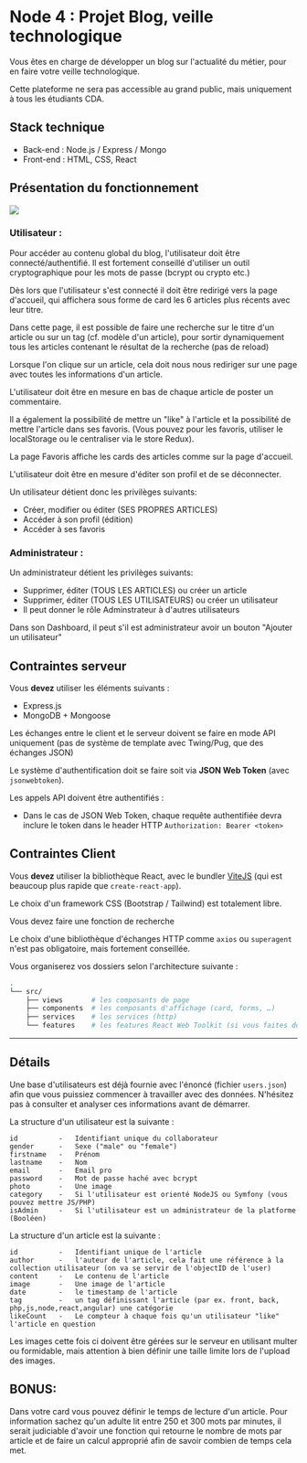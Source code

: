 # Node 4 : Projet Blog, veille technologique


Vous êtes en charge de développer un blog sur l'actualité du métier, pour en faire votre veille technologique.

Cette plateforme ne sera pas accessible au grand public, mais uniquement à tous les étudiants CDA.

## Stack technique

- Back-end : Node.js / Express / Mongo 
- Front-end : HTML, CSS, React 

## Présentation du fonctionnement 

![](./images/Accueil.png)

### Utilisateur :
Pour accéder au contenu global du blog, l'utilisateur doit être connecté/authentifié. 
Il est fortement conseillé d'utiliser un outil cryptographique pour les mots de passe (bcrypt ou crypto etc.)


Dès lors que l'utilisateur s'est connecté il doit être redirigé vers la page d'accueil, qui affichera sous forme de card les 6 articles plus récents avec leur titre.

Dans cette page, il est possible de faire une recherche sur le titre d'un article ou sur un tag (cf. modèle d'un article), pour sortir dynamiquement tous les articles contenant le résultat de la recherche (pas de reload)


Lorsque l'on clique sur un article, cela doit nous nous rediriger sur une page avec toutes les informations d'un article.

L'utilisateur doit être en mesure en bas de chaque article de poster un commentaire.

Il a également la possibilité de mettre un "like" à l'article et la possibilité de mettre l'article dans ses favoris. (Vous pouvez pour les favoris, utiliser le localStorage ou le centraliser via le store Redux).

La page Favoris affiche les cards des articles comme sur la page d'accueil.

L'utilisateur doit être en mesure d'éditer son profil et de se déconnecter.

Un utilisateur détient donc les privilèges suivants: 

- Créer, modifier ou éditer (SES PROPRES ARTICLES)
- Accéder à son profil (édition)
- Accéder à ses favoris


### Administrateur :
Un administrateur détient les privilèges suivants: 

- Supprimer, éditer (TOUS LES ARTICLES) ou créer un article
- Supprimer, éditer (TOUS LES UTILISATEURS) ou créer un utilisateur
- Il peut donner le rôle Adminstrateur à d'autres utilisateurs

Dans son Dashboard, il  peut s'il est administrateur avoir un bouton "Ajouter un utilisateur"


## Contraintes serveur


Vous **devez** utiliser les éléments suivants :

- Express.js
- MongoDB + Mongoose 

Les échanges entre le client et le serveur doivent se faire en mode API uniquement (pas de système de template avec Twing/Pug, que des échanges JSON)

Le système d'authentification doit se faire soit via  **JSON Web Token** (avec `jsonwebtoken`).

Les appels API doivent être authentifiés :

- Dans le cas de JSON Web Token, chaque requête authentifiée devra inclure le token dans le header HTTP `Authorization: Bearer <token>`

## Contraintes Client

Vous **devez** utiliser la bibliothèque React, avec le bundler [ViteJS](https://vitejs.dev/) (qui est beaucoup plus rapide que `create-react-app`).

Le choix d'un framework CSS (Bootstrap / Tailwind) est totalement libre.

Vous devez faire une fonction de recherche

Le choix d'une bibliothèque d'échanges HTTP comme `axios` ou `superagent` n'est pas obligatoire, mais fortement conseillée.

Vous organiserez vos dossiers selon l'architecture suivante :

```bash
.
└── src/
    ├── views       # les composants de page
    ├── components  # les composants d'affichage (card, forms, …)
    ├── services    # les services (http)
    └── features    # les features React Web Toolkit (si vous faites du React-Redux : non obligatoire)
```

---
## Détails

Une base d'utilisateurs est déjà fournie avec l'énoncé (fichier `users.json`) afin que vous puissiez commencer à travailler avec des données. N'hésitez pas à consulter et analyser ces informations avant de démarrer.

La structure d'un utilisateur est la suivante :

```
id          -   Identifiant unique du collaborateur 
gender      -   Sexe ("male" ou "female")
firstname   -   Prénom
lastname    -   Nom
email       -   Email pro
password    -   Mot de passe haché avec bcrypt
photo       -   Une image
category    -   Si l'utilisateur est orienté NodeJS ou Symfony (vous pouvez mettre JS/PHP)
isAdmin     -   Si l'utilisateur est un administrateur de la platforme (Booléen)
```

La structure d'un article est la suivante :

```
id          -   Identifiant unique de l'article 
author      -   l'auteur de l'article, cela fait une référence à la collection utilisateur (on va se servir de l'objectID de l'user)
content     -   Le contenu de l'article
image       -   Une image de l'article
date        -   le timestamp de l'article 
tag         -   un tag définissant l'article (par ex. front, back, php,js,node,react,angular) une catégorie
likeCount   -   Le compteur à chaque fois qu'un utilisateur "like" l'article en question
```


Les images cette fois ci doivent être gérées sur le serveur en utilisant multer ou formidable, mais attention à bien définir une taille limite lors de l'upload des images. 

## BONUS: 

Dans votre card vous pouvez définir le temps de lecture d'un article. Pour information sachez qu'un adulte lit entre 250 et 300 mots par minutes, il serait judiciable d'avoir une fonction qui retourne le nombre de mots par article et de faire un calcul approprié afin de savoir combien de temps cela met.

